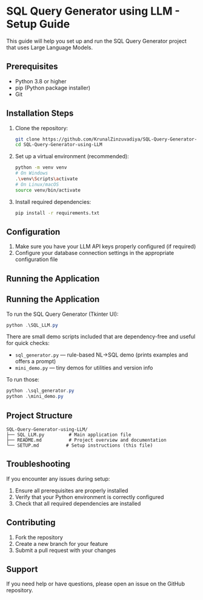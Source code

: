 # SQL Query Generator using LLM - Setup Guide

This guide will help you set up and run the SQL Query Generator project that uses Large Language Models.

## Prerequisites

- Python 3.8 or higher
- pip (Python package installer)
- Git

## Installation Steps

1. Clone the repository:

   ```bash
   git clone https://github.com/KrunalZinzuvadiya/SQL-Query-Generator-using-LLM.git
   cd SQL-Query-Generator-using-LLM
   ```

2. Set up a virtual environment (recommended):

   ```bash
   python -m venv venv
   # On Windows
   .\venv\Scripts\activate
   # On Linux/macOS
   source venv/bin/activate
   ```

3. Install required dependencies:
   ```bash
   pip install -r requirements.txt
   ```

## Configuration

1. Make sure you have your LLM API keys properly configured (if required)
2. Configure your database connection settings in the appropriate configuration file

## Running the Application

## Running the Application

To run the SQL Query Generator (Tkinter UI):

```powershell
python .\SQL_LLM.py
```

There are small demo scripts included that are dependency-free and useful for quick checks:

- `sql_generator.py` — rule-based NL->SQL demo (prints examples and offers a prompt)
- `mini_demo.py` — tiny demos for utilities and version info

To run those:

```powershell
python .\sql_generator.py
python .\mini_demo.py
```

## Project Structure

```
SQL-Query-Generator-using-LLM/
├── SQL_LLM.py         # Main application file
├── README.md          # Project overview and documentation
└── SETUP.md          # Setup instructions (this file)
```

## Troubleshooting

If you encounter any issues during setup:

1. Ensure all prerequisites are properly installed
2. Verify that your Python environment is correctly configured
3. Check that all required dependencies are installed

## Contributing

1. Fork the repository
2. Create a new branch for your feature
3. Submit a pull request with your changes

## Support

If you need help or have questions, please open an issue on the GitHub repository.
